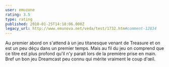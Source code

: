 ```yaml
---
user: emuzone
rating: 3.5
type: rating
published: 2010-01-25T14:18:06.000Z
legacy_url: http://www.emunova.net/veda/test/1732.htm#comment-12834
---
```

Au premier abord on s'attend à un jeu titanesque venant de Treasure et on est un peu déçu dans un premier temps. Mais au fil du jeu on comprend que ce titre est plus profond qu'il n'y parait lors de la première prise en main. Bref un bon jeu Dreamcast peu connu qui mérite vraiment le coup d'œil.